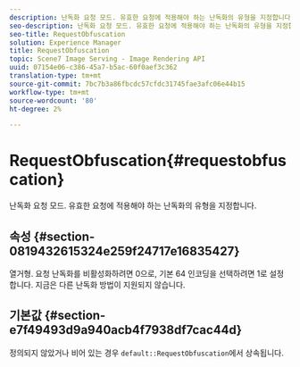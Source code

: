 ```yaml
---
description: 난독화 요청 모드. 유효한 요청에 적용해야 하는 난독화의 유형을 지정합니다.
seo-description: 난독화 요청 모드. 유효한 요청에 적용해야 하는 난독화의 유형을 지정합니다.
seo-title: RequestObfuscation
solution: Experience Manager
title: RequestObfuscation
topic: Scene7 Image Serving - Image Rendering API
uuid: 07154e06-c386-45a7-b5ac-60f0aef3c362
translation-type: tm+mt
source-git-commit: 7bc7b3a86fbcdc57cfdc31745fae3afc06e44b15
workflow-type: tm+mt
source-wordcount: '80'
ht-degree: 2%

---
```



# RequestObfuscation{#requestobfuscation}

난독화 요청 모드. 유효한 요청에 적용해야 하는 난독화의 유형을 지정합니다.

## 속성 {#section-0819432615324e259f24717e16835427}

열거형. 요청 난독화를 비활성화하려면 0으로, 기본 64 인코딩을 선택하려면 1로 설정합니다. 지금은 다른 난독화 방법이 지원되지 않습니다.

## 기본값 {#section-e7f49493d9a940acb4f7938df7cac44d}

정의되지 않았거나 비어 있는 경우 `default::RequestObfuscation`에서 상속됩니다.

